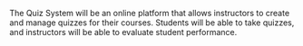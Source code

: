 The Quiz System will be an online platform that allows instructors to create and manage quizzes for their courses. Students will be able to take quizzes, and instructors will be able to evaluate student performance.
